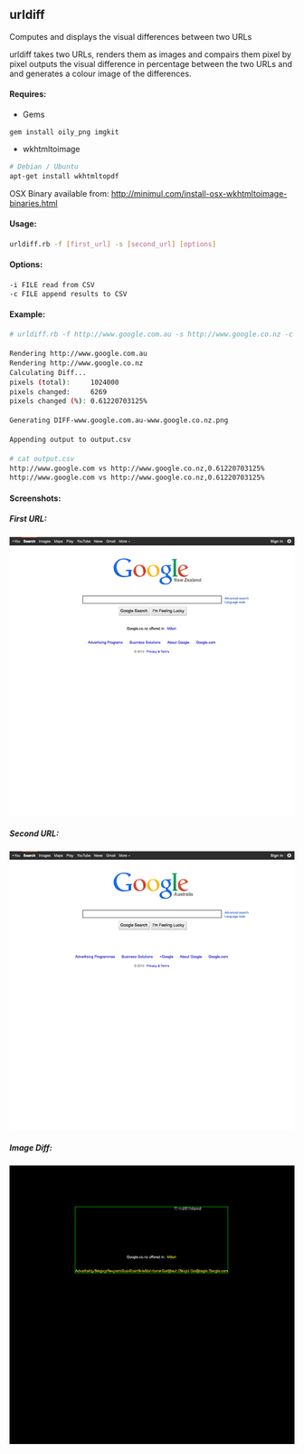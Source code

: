 ## urldiff

Computes and displays the visual differences between two URLs

urldiff takes two URLs, renders them as images and compairs them pixel by pixel outputs the visual difference in percentage between the two URLs and and generates a colour image of the differences.

#### Requires:
* Gems

```
gem install oily_png imgkit
```

* wkhtmltoimage

```bash
# Debian / Ubuntu
apt-get install wkhtmltopdf
```

OSX Binary available from: http://minimul.com/install-osx-wkhtmltoimage-binaries.html

#### Usage:
```bash
urldiff.rb -f [first_url] -s [second_url] [options]
```

#### Options:

    -i FILE read from CSV
    -c FILE append results to CSV

#### Example:
```bash
# urldiff.rb -f http://www.google.com.au -s http://www.google.co.nz -c output.csv

Rendering http://www.google.com.au
Rendering http://www.google.co.nz
Calculating Diff...
pixels (total):     1024000
pixels changed:     6269
pixels changed (%): 0.61220703125%

Generating DIFF-www.google.com.au-www.google.co.nz.png

Appending output to output.csv

# cat output.csv
http://www.google.com vs http://www.google.co.nz,0.61220703125%
http://www.google.com vs http://www.google.co.nz,0.61220703125%
```

#### Screenshots:

##### First URL:

![First URL](/screenshots/url1.png "First URL")

##### Second URL:

![Second URL](/screenshots/url2.png "Second URL")

#####  Image Diff:

![Image Diff](/screenshots/urldiff.png "Image Diff")
